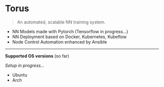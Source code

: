 # Torus

> An automated, scalable NN training system.
 - NN Models made with Pytorch (Tensorflow in progress...)
 - NN Deployment based on Docker, Kubernetes, Kubeflow
 - Node Control Automation enhanced by Ansible
----------------------------------------------------

**Supported OS versions** (so far)

*Setup in progress...*
- Ubuntu
- Arch
